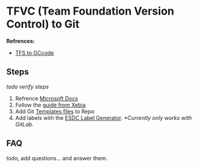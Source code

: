 # TFVC (Team Foundation Version Control) to Git

**Refrences:**  

* [TFS to GCcode](guides/tfs-to-gccode.md)

## Steps

_todo verify steps_

1. Refrence [Microsoft Docs](https://docs.microsoft.com/en-us/azure/devops/learn/git/migrate-from-tfvc-to-git)
1. Follow the [guide from Xebia](https://xebia.com/blog/migrate-tfs-to-git/) 
1. Add Git [Templates files](https://github.com/esdc-edsc/template-gabarit) to Repo
1. Add labels with the [ESDC Label Generator](https://github.com/esdc-edsc/label-generator). _*Currently only works with GitLab._

## FAQ

todo, add questions... and answer them.
